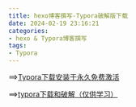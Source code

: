 ```yaml
---
title: hexo博客撰写-Typora破解版下载
date: 2024-02-19 23:16:21
categories:
- hexo & Typora博客撰写
tags:
- Typora
---
```


==>[Typora下载安装于永久免费激活](https://www.cnblogs.com/Simon-Wu/p/17976330)

==>[typora下载和破解（仅供学习）](https://developer.aliyun.com/article/944676)
